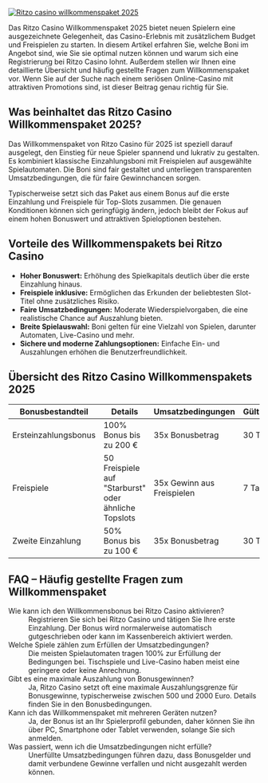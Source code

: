 [![Ritzo casino willkommenspaket 2025](https://123-caf.pages.dev/gitsignup.png)](https://vrmoo.ru/Bt82HjjY)

<p>Das Ritzo Casino Willkommenspaket 2025 bietet neuen Spielern eine ausgezeichnete Gelegenheit, das Casino-Erlebnis mit zusätzlichem Budget und Freispielen zu starten. In diesem Artikel erfahren Sie, welche Boni im Angebot sind, wie Sie sie optimal nutzen können und warum sich eine Registrierung bei Ritzo Casino lohnt. Außerdem stellen wir Ihnen eine detaillierte Übersicht und häufig gestellte Fragen zum Willkommenspaket vor. Wenn Sie auf der Suche nach einem seriösen Online-Casino mit attraktiven Promotions sind, ist dieser Beitrag genau richtig für Sie.</p>  <h2>Was beinhaltet das Ritzo Casino Willkommenspaket 2025?</h2> <p>Das Willkommenspaket von Ritzo Casino für 2025 ist speziell darauf ausgelegt, den Einstieg für neue Spieler spannend und lukrativ zu gestalten. Es kombiniert klassische Einzahlungsboni mit Freispielen auf ausgewählte Spielautomaten. Die Boni sind fair gestaltet und unterliegen transparenten Umsatzbedingungen, die für faire Gewinnchancen sorgen.</p> <p>Typischerweise setzt sich das Paket aus einem Bonus auf die erste Einzahlung und Freispiele für Top-Slots zusammen. Die genauen Konditionen können sich geringfügig ändern, jedoch bleibt der Fokus auf einem hohen Bonuswert und attraktiven Spieloptionen bestehen.</p>  <h2>Vorteile des Willkommenspakets bei Ritzo Casino</h2> <ul>   <li><strong>Hoher Bonuswert:</strong> Erhöhung des Spielkapitals deutlich über die erste Einzahlung hinaus.</li>   <li><strong>Freispiele inklusive:</strong> Ermöglichen das Erkunden der beliebtesten Slot-Titel ohne zusätzliches Risiko.</li>   <li><strong>Faire Umsatzbedingungen:</strong> Moderate Wiederspielvorgaben, die eine realistische Chance auf Auszahlung bieten.</li>   <li><strong>Breite Spielauswahl:</strong> Boni gelten für eine Vielzahl von Spielen, darunter Automaten, Live-Casino und mehr.</li>   <li><strong>Sichere und moderne Zahlungsoptionen:</strong> Einfache Ein- und Auszahlungen erhöhen die Benutzerfreundlichkeit.</li> </ul>  <h2>Übersicht des Ritzo Casino Willkommenspakets 2025</h2> <table>   <thead>     <tr>       <th>Bonusbestandteil</th>       <th>Details</th>       <th>Umsatzbedingungen</th>       <th>Gültigkeit</th>     </tr>   </thead>   <tbody>     <tr>       <td>Ersteinzahlungsbonus</td>       <td>100% Bonus bis zu 200 €</td>       <td>35x Bonusbetrag</td>       <td>30 Tage</td>     </tr>     <tr>       <td>Freispiele</td>       <td>50 Freispiele auf "Starburst" oder ähnliche Topslots</td>       <td>35x Gewinn aus Freispielen</td>       <td>7 Tage</td>     </tr>     <tr>       <td>Zweite Einzahlung</td>       <td>50% Bonus bis zu 100 €</td>       <td>35x Bonusbetrag</td>       <td>30 Tage</td>     </tr>   </tbody> </table>  <h2>FAQ – Häufig gestellte Fragen zum Willkommenspaket</h2> <dl>   <dt>Wie kann ich den Willkommensbonus bei Ritzo Casino aktivieren?</dt>   <dd>Registrieren Sie sich bei Ritzo Casino und tätigen Sie Ihre erste Einzahlung. Der Bonus wird normalerweise automatisch gutgeschrieben oder kann im Kassenbereich aktiviert werden.</dd>    <dt>Welche Spiele zählen zum Erfüllen der Umsatzbedingungen?</dt>   <dd>Die meisten Spielautomaten tragen 100% zur Erfüllung der Bedingungen bei. Tischspiele und Live-Casino haben meist eine geringere oder keine Anrechnung.</dd>    <dt>Gibt es eine maximale Auszahlung von Bonusgewinnen?</dt>   <dd>Ja, Ritzo Casino setzt oft eine maximale Auszahlungsgrenze für Bonusgewinne, typischerweise zwischen 500 und 2000 Euro. Details finden Sie in den Bonusbedingungen.</dd>    <dt>Kann ich das Willkommenspaket mit mehreren Geräten nutzen?</dt>   <dd>Ja, der Bonus ist an Ihr Spielerprofil gebunden, daher können Sie ihn über PC, Smartphone oder Tablet verwenden, solange Sie sich anmelden.</dd>    <dt>Was passiert, wenn ich die Umsatzbedingungen nicht erfülle?</dt>   <dd>Unerfüllte Umsatzbedingungen führen dazu, dass Bonusgelder und damit verbundene Gewinne verfallen und nicht ausgezahlt werden können.</dd> </dl>